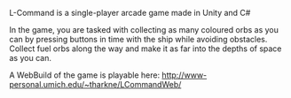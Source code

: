 L-Command is a single-player arcade game made in Unity and C#

In the game, you are tasked with collecting as many coloured orbs as you
can by pressing buttons in time with the ship while avoiding obstacles.
Collect fuel orbs along the way and make it as far into the depths of space
as you can.

A WebBuild of the game is playable here: http://www-personal.umich.edu/~tharkne/LCommandWeb/